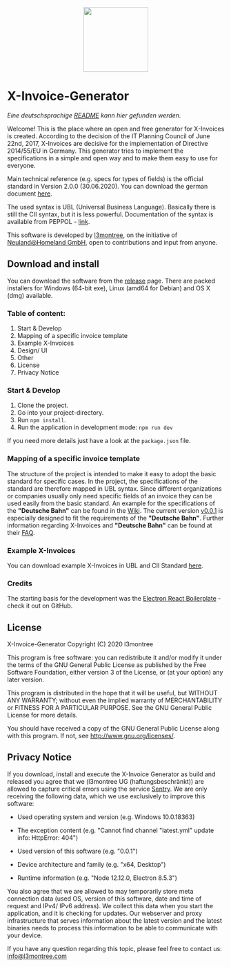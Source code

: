 <div align="center">
<a href="https://l3montree.com"><img align="center" width="150" src=https://l3montree.com/_next/image?url=https%3A%2F%2Fcms.l3montree.com%2Fuploads%2FX_Invoice_Logo_abc7b64e24.svg&w=48&q=75 /></a>
<div align="left">

# X-Invoice-Generator

_Eine deutschsprachige [README](https://gitlab.com/l3montree/x-invoice/x-invoice-generator/-/blob/master/README_DE.md) kann hier gefunden werden._

Welcome! This is the place where an open and free generator for X-Invoices is created. According to the decision of the IT Planning Council of June 22nd, 2017, X-Invoices are decisive for the implementation of Directive 2014/55/EU in Germany. This generator tries to implement the specifications in a simple and open way and to make them easy to use for everyone.

Main technical reference (e.g. specs for types of fields) is the official standard in Version 2.0.0 (30.06.2020). You can download the german document [here](https://www.xoev.de/sixcms/media.php/13/200-XRechnung-2020-06-30.pdf).

The used syntax is UBL (Universal Business Language). Basically there is still the CII syntax, but it is less powerful. Documentation of the syntax is available from PEPPOL - [link](https://docs.peppol.eu/poacc/billing/3.0/syntax/ubl-invoice/tree/).

This software is developed by [l3montree](https://l3montree.com), on the initiative of [Neuland@Homeland GmbH](https://neuland-homeland.de), open to contributions and input from anyone.

## Download and install

You can download the software from the [release](https://gitlab.com/l3montree/x-invoice/x-invoice-generator/-/releases) page. There are packed installers for Windows (64-bit exe), Linux (amd64 for Debian) and OS X (dmg) available.

### Table of content:

1. Start & Develop
2. Mapping of a specific invoice template
3. Example X-Invoices
4. Design/ UI
5. Other
6. License
7. Privacy Notice

### Start & Develop

1. Clone the project.
2. Go into your project-directory.
3. Run `npm install`.
4. Run the application in development mode: `npm run dev`

If you need more details just have a look at the `package.json` file.

### Mapping of a specific invoice template

The structure of the project is intended to make it easy to adopt the basic standard for specific cases. In the project, the specifications of the standard are therefore mapped in UBL syntax. Since different organizations or companies usually only need specific fields of an invoice they can be used easily from the basic standard. An example for the specifications of the **"Deutsche Bahn"** can be found in the [Wiki](<https://gitlab.com/l3montree/x-invoice-generator/-/wikis/documentation/specific_requirements_XInvoice/Deutsche_Bahn/Deutsche_Bahn_XInvoice_Requirements_(UBL)>). The current version [v0.0.1](https://gitlab.com/l3montree/x-invoice/x-invoice-generator/-/releases) is especially designed to fit the requirements of the **"Deutsche Bahn"**. Further information regarding X-Invoices and **"Deutsche Bahn"** can be found at their [FAQ](https://www.deutschebahn.com/de/geschaefte/lieferantenportal/informationsservice/FAQs-rund-um-das-Thema-Rechnungsstellung-5570102).

### Example X-Invoices

You can download example X-Invoices in UBL and CII Standard [here](https://basket.l3montree.com/s/BwpsnCQRTfiRckW).

### Credits

The starting basis for the development was the [Electron React Boilerplate](https://github.com/electron-react-boilerplate/electron-react-boilerplate) - check it out on GitHub.

## License

X-Invoice-Generator
Copyright (C) 2020 l3montree

This program is free software: you can redistribute it and/or modify
it under the terms of the GNU General Public License as published by
the Free Software Foundation, either version 3 of the License, or
(at your option) any later version.

This program is distributed in the hope that it will be useful,
but WITHOUT ANY WARRANTY; without even the implied warranty of
MERCHANTABILITY or FITNESS FOR A PARTICULAR PURPOSE. See the
GNU General Public License for more details.

You should have received a copy of the GNU General Public License
along with this program. If not, see <http://www.gnu.org/licenses/>.

## Privacy Notice

If you download, install and execute the X-Invoice Generator as build and released you agree that we (l3montree UG (haftungsbeschränkt)) are allowed to capture critical errors using the service [Sentry](https://sentry.io/privacy/). We are only receiving the following data, which we use exclusively to improve this software:

- Used operating system and version (e.g. Windows 10.0.18363)
- The exception content (e.g. "Cannot find channel "latest.yml" update info: HttpError: 404")

- Used version of this software (e.g. "0.0.1")
- Device architecture and family (e.g. "x64, Desktop")
- Runtime information (e.g. "Node 12.12.0, Electron 8.5.3")

You also agree that we are allowed to may temporarily store meta connection data (used OS, version of this software, date and time of request and IPv4/ IPv6 address). We collect this data when you start the application, and it is checking for updates. Our webserver and proxy infrastructure that serves information about the latest version and the latest binaries needs to process this information to be able to communicate with your device.

If you have any question regarding this topic, please feel free to contact us: info@l3montree.com
